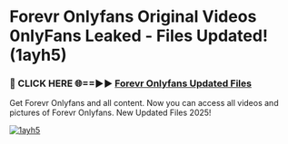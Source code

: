 # Forevr Onlyfans Original Videos 0nlyFans Leaked - Files Updated! (1ayh5)

<h3>🔴 CLICK HERE 🌐==►► <a href="https://tinyurl.com/ehrbuxhb" rel="nofollow">Forevr Onlyfans Updated Files</a></h3>

Get Forevr Onlyfans and all content. Now you can access all videos and pictures of Forevr Onlyfans. New Updated Files 2025!

[![1ayh5](https://i.imgur.com/lVYEuWS.gif)](https://tinyurl.com/ehrbuxhb)
